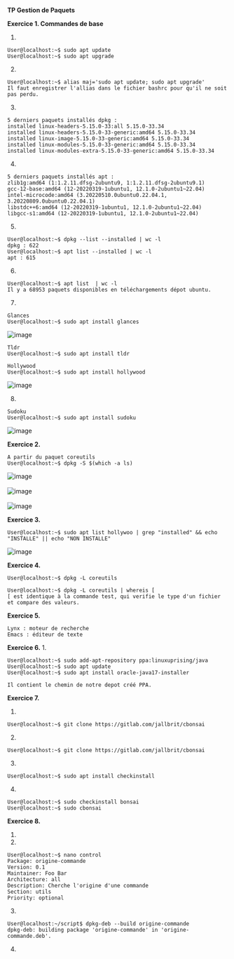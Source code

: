 **TP Gestion de Paquets**

**Exercice 1. Commandes de base**

1. 
```console
User@localhost:~$ sudo apt update
User@localhost:~$ sudo apt upgrade
```

2. 
```console
User@localhost:~$ alias maj='sudo apt update; sudo apt upgrade'
Il faut enregistrer l'allias dans le fichier bashrc pour qu'il ne soit pas perdu.
``` 

3.
```console
5 derniers paquets installés dpkg :
installed linux-headers-5.15.0-33:all 5.15.0-33.34
installed linux-headers-5.15.0-33-generic:amd64 5.15.0-33.34
installed linux-image-5.15.0-33-generic:amd64 5.15.0-33.34
installed linux-modules-5.15.0-33-generic:amd64 5.15.0-33.34
installed linux-modules-extra-5.15.0-33-generic:amd64 5.15.0-33.34
```

4.
```console
5 derniers paquets installés apt :
zlib1g:amd64 (1:1.2.11.dfsg-2ubuntu9, 1:1.2.11.dfsg-2ubuntu9.1)
gcc-12-base:amd64 (12-20220319-1ubuntu1, 12.1.0-2ubuntu1~22.04)
intel-microcode:amd64 (3.20220510.0ubuntu0.22.04.1, 3.20220809.0ubuntu0.22.04.1)
libstdc++6:amd64 (12-20220319-1ubuntu1, 12.1.0-2ubuntu1~22.04)
libgcc-s1:amd64 (12-20220319-1ubuntu1, 12.1.0-2ubuntu1~22.04)
```

5.
```console
User@localhost:~$ dpkg --list --installed | wc -l
dpkg : 622 
User@localhost:~$ apt list --installed | wc -l
apt : 615
```

6.
```console
User@localhost:~$ apt list  | wc -l
Il y a 68953 paquets disponibles en téléchargements dépot ubuntu.
```

7.
```console
Glances
User@localhost:~$ sudo apt install glances
```
![image](https://user-images.githubusercontent.com/97438358/192219794-6b0bd039-58e2-4fa4-81c4-9132b783582d.png)
```console
Tldr
User@localhost:~$ sudo apt install tldr
```
```console
Hollywood
User@localhost:~$ sudo apt install hollywood
```
![image](https://user-images.githubusercontent.com/97438358/192220275-5ac2eb42-9a9f-4a72-8f34-9b0d8ad8d567.png)

8.
```console
Sudoku
User@localhost:~$ sudo apt install sudoku
```
![image](https://user-images.githubusercontent.com/97438358/192221480-800b7450-8dc9-4801-aeae-9ac334cee475.png)

**Exercice 2.**

```console
A partir du paquet coreutils
User@localhost:~$ dpkg -S $(which -a ls)
```
![image](https://user-images.githubusercontent.com/97438358/192245961-a5bce332-3098-455c-972d-09704c042cd5.png) <br> <br>
![image](https://user-images.githubusercontent.com/97438358/192246571-33001383-3ebf-4241-8b1d-880da12733d6.png) <br> <br>
![image](https://user-images.githubusercontent.com/97438358/192247219-4ad123a0-2e6e-4257-8beb-a669f9fed6ce.png)

**Exercice 3.**

```console
User@localhost:~$ sudo apt list hollywoo | grep "installed" && echo "INSTALLE" || echo "NON INSTALLE"
```
![image](https://user-images.githubusercontent.com/97438358/192953851-b445d50e-2ea2-4301-be86-a8ee5d59a68d.png)

**Exercice 4.**

```console
User@localhost:~$ dpkg -L coreutils
```
```console
User@localhost:~$ dpkg -L coreutils | whereis [
[ est identique à la commande test, qui verifie le type d'un fichier et compare des valeurs.
```

**Exercice 5.**

```console
Lynx : moteur de recherche
Emacs : éditeur de texte
```
**Exercice 6.**
1.
```console
User@localhost:~$ sudo add-apt-repository ppa:linuxuprising/java
User@localhost:~$ sudo apt update
User@localhost:~$ sudo apt install oracle-java17-installer
```

```console
Il contient le chemin de notre depot créé PPA.
``` 
**Exercice 7.**

1.
```console
User@localhost:~$ git clone https://gitlab.com/jallbrit/cbonsai
```

2.
```console
User@localhost:~$ git clone https://gitlab.com/jallbrit/cbonsai
```

3.
```console
User@localhost:~$ sudo apt install checkinstall
```

4.
```console
User@localhost:~$ sudo checkinstall bonsai
User@localhost:~$ sudo cbonsai
```

**Exercice 8.**

1.

2.
```
User@localhost:~$ nano control
Package: origine-commande
Version: 0.1
Maintainer: Foo Bar
Architecture: all
Description: Cherche l'origine d'une commande
Section: utils
Priority: optional
```

3.
```console
User@localhost:~/script$ dpkg-deb --build origine-commande
dpkg-deb: building package 'origine-commande' in 'origine-commande.deb'.
```

4.
```console

```
